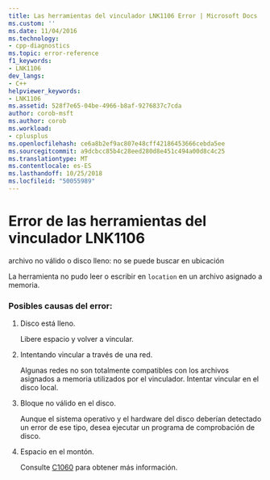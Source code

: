 ```yaml
---
title: Las herramientas del vinculador LNK1106 Error | Microsoft Docs
ms.custom: ''
ms.date: 11/04/2016
ms.technology:
- cpp-diagnostics
ms.topic: error-reference
f1_keywords:
- LNK1106
dev_langs:
- C++
helpviewer_keywords:
- LNK1106
ms.assetid: 528f7e65-04be-4966-b8af-9276837c7cda
author: corob-msft
ms.author: corob
ms.workload:
- cplusplus
ms.openlocfilehash: ce6a8b2ef9ac807e48cff42186453666cebda5ee
ms.sourcegitcommit: a9dcbcc85b4c28eed280d8e451c494a00d8c4c25
ms.translationtype: MT
ms.contentlocale: es-ES
ms.lasthandoff: 10/25/2018
ms.locfileid: "50055989"
---
```

# <a name="linker-tools-error-lnk1106"></a>Error de las herramientas del vinculador LNK1106

archivo no válido o disco lleno: no se puede buscar en ubicación

La herramienta no pudo leer o escribir en `location` en un archivo asignado a memoria.

### <a name="to-fix-by-checking-the-following-possible-causes"></a>Posibles causas del error:

1. Disco está lleno.

   Libere espacio y volver a vincular.

1. Intentando vincular a través de una red.

   Algunas redes no son totalmente compatibles con los archivos asignados a memoria utilizados por el vinculador. Intentar vincular en el disco local.

1. Bloque no válido en el disco.

   Aunque el sistema operativo y el hardware del disco deberían detectado un error de ese tipo, desea ejecutar un programa de comprobación de disco.

1. Espacio en el montón.

   Consulte [C1060](../../error-messages/compiler-errors-1/fatal-error-c1060.md) para obtener más información.